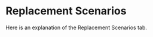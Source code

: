 Replacement Scenarios
========================

Here is an explanation of the Replacement Scenarios tab.
